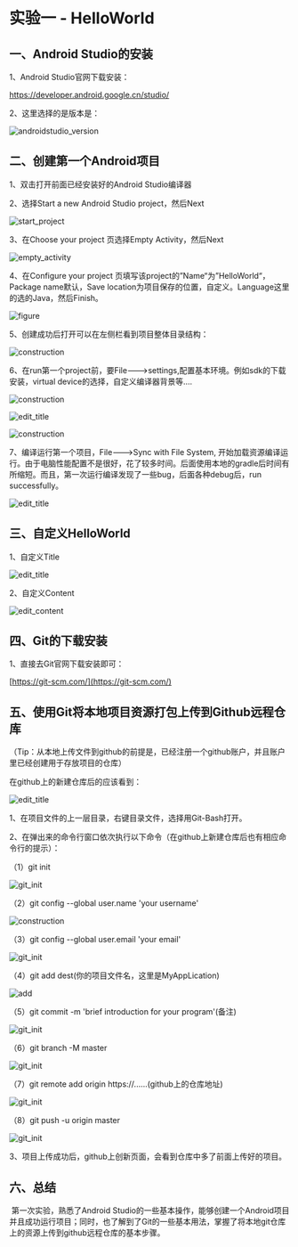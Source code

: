 # 实验一 - HelloWorld

## 一、Android Studio的安装

1、Android Studio官网下载安装：

[https://developer.android.google.cn/studio/ ](https://developer.android.google.cn/studio/)

2、这里选择的是版本是：

![androidstudio_version](https://github.com/ly-datas/androidstudio/tree/master/MyApplication/pics/version.png)

## 二、创建第一个Android项目

1、双击打开前面已经安装好的Android Studio编译器

2、选择Start a new Android Studio project，然后Next

![start_project](https://github.com/ly-datas/androidstudio/tree/master/MyApplication/pics/start.png)

3、在Choose your project 页选择Empty Activity，然后Next

![empty_activity](https://github.com/ly-datas/androidstudio/tree/master/MyApplication/pics/empty.png)

4、在Configure your project 页填写该project的”Name“为”HelloWorld“，Package name默认，Save location为项目保存的位置，自定义。Language这里的选的Java，然后Finish。

![figure](https://github.com/ly-datas/androidstudio/tree/master/MyApplication/pics/figure.png)

5、创建成功后打开可以在左侧栏看到项目整体目录结构：

![construction](https://github.com/ly-datas/androidstudio/tree/master/MyApplication/pics/construction.png)

6、在run第一个project前，要File--->settings,配置基本环境。例如sdk的下载安装，virtual device的选择，自定义编译器背景等....

![construction](https://github.com/ly-datas/androidstudio/tree/master/MyApplication/pics/sdk.png)

![edit_title](https://github.com/ly-datas/androidstudio/tree/master/MyApplication/pics/Piex.png)

![construction](https://github.com/ly-datas/androidstudio/tree/master/MyApplication/pics/background.png)



7、编译运行第一个项目，File--->Sync with File System, 开始加载资源编译运行。由于电脑性能配置不是很好，花了较多时间。后面使用本地的gradle后时间有所缩短。而且，第一次运行编译发现了一些bug，后面各种debug后，run successfully。

![edit_title](https://github.com/ly-datas/androidstudio/tree/master/MyApplication/pics/hello.png)

## 三、自定义HelloWorld

1、自定义Title

![edit_title](https://github.com/ly-datas/androidstudio/tree/master/MyApplication/pics/title.png)

2、自定义Content

![edit_content](https://github.com/ly-datas/androidstudio/tree/master/MyApplication/pics/content.png)

## 四、Git的下载安装

1、直接去Git官网下载安装即可：

[https://git-scm.com/](https://git-scm.com/)

## 五、使用Git将本地项目资源打包上传到Github远程仓库

（Tip：从本地上传文件到github的前提是，已经注册一个github账户，并且账户里已经创建用于存放项目的仓库）

在github上的新建仓库后的应该看到：

![edit_title](https://github.com/ly-datas/androidstudio/tree/master/MyApplication/pics/newreposi.png)

1、在项目文件的上一层目录，右键目录文件，选择用Git-Bash打开。

2、在弹出来的命令行窗口依次执行以下命令（在github上新建仓库后也有相应命令行的提示）：

（1）git init 

![git_init](https://github.com/ly-datas/androidstudio/tree/master/MyApplication/pics/init.png)

（2）git config --global user.name 'your username'

![construction](https://github.com/ly-datas/androidstudio/tree/master/MyApplication/pics/username.png)

（3）git config --global user.email 'your email'

![git_init](https://github.com/ly-datas/androidstudio/tree/master/MyApplication/pics/email.png)

（4）git add dest(你的项目文件名，这里是MyAppLication)

![add](https://github.com/ly-datas/androidstudio/tree/master/MyApplication/pics/add.png)

（5）git commit -m 'brief introduction for your program'(备注)

![git_init](https://github.com/ly-datas/androidstudio/tree/master/MyApplication/pics/commit.png)

（6）git branch -M master

![git_init](https://github.com/ly-datas/androidstudio/tree/master/MyApplication/pics/branch.png)

（7）git remote add origin https://......(github上的仓库地址)

![git_init](https://github.com/ly-datas/androidstudio/tree/master/MyApplication/pics/remote.png)

（8）git push -u origin master

![git_init](https://github.com/ly-datas/androidstudio/tree/master/MyApplication/pics/push.png)

3、项目上传成功后，github上创新页面，会看到仓库中多了前面上传好的项目。

## 六、总结

​		第一次实验，熟悉了Android Studio的一些基本操作，能够创建一个Android项目并且成功运行项目；同时，也了解到了Git的一些基本用法，掌握了将本地git仓库上的资源上传到github远程仓库的基本步骤。
